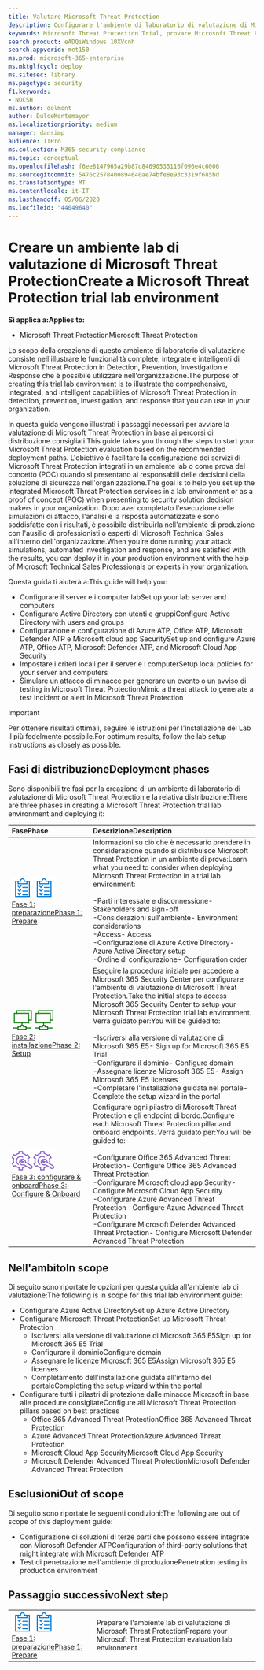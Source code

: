 ```yaml
---
title: Valutare Microsoft Threat Protection
description: Configurare l'ambiente di laboratorio di valutazione di Microsoft Threat Protection per provare come la soluzione coordinata di protezione dalle minacce progettata per proteggere dispositivi, identità, dati e applicazioni può aiutare l'organizzazione
keywords: Microsoft Threat Protection Trial, provare Microsoft Threat Protection, valutare Microsoft Threat Protection, Microsoft Threat Protection Lab, sicurezza cibernetica, Advanced Persistent Threat, Enterprise Security, dispositivi, dispositivo, identità, utenti, dati, applicazioni, incidenti, analisi automatizzata e correzione, ricerca avanzata
search.product: eADQiWindows 10XVcnh
search.appverid: met150
ms.prod: microsoft-365-enterprise
ms.mktglfcycl: deploy
ms.sitesec: library
ms.pagetype: security
f1.keywords:
- NOCSH
ms.author: dolmont
author: DulceMontemayor
ms.localizationpriority: medium
manager: dansimp
audience: ITPro
ms.collection: M365-security-compliance
ms.topic: conceptual
ms.openlocfilehash: f6ee8147965a29b87d84690535116f096e4c6006
ms.sourcegitcommit: 5476c2578400894640ae74bfe8e93c3319f685bd
ms.translationtype: MT
ms.contentlocale: it-IT
ms.lasthandoff: 05/06/2020
ms.locfileid: "44049640"
---
```

# <a name="create-a-microsoft-threat-protection-trial-lab-environment"></a><span data-ttu-id="771bb-104">Creare un ambiente lab di valutazione di Microsoft Threat Protection</span><span class="sxs-lookup"><span data-stu-id="771bb-104">Create a Microsoft Threat Protection trial lab environment</span></span> 

<span data-ttu-id="771bb-105">**Si applica a:**</span><span class="sxs-lookup"><span data-stu-id="771bb-105">**Applies to:**</span></span>
- <span data-ttu-id="771bb-106">Microsoft Threat Protection</span><span class="sxs-lookup"><span data-stu-id="771bb-106">Microsoft Threat Protection</span></span>

<span data-ttu-id="771bb-107">Lo scopo della creazione di questo ambiente di laboratorio di valutazione consiste nell'illustrare le funzionalità complete, integrate e intelligenti di Microsoft Threat Protection in Detection, Prevention, Investigation e Response che è possibile utilizzare nell'organizzazione.</span><span class="sxs-lookup"><span data-stu-id="771bb-107">The purpose of creating this trial lab environment is to illustrate the comprehensive, integrated, and intelligent capabilities of Microsoft Threat Protection in detection, prevention, investigation, and response that you can use in your organization.</span></span> 

<span data-ttu-id="771bb-108">In questa guida vengono illustrati i passaggi necessari per avviare la valutazione di Microsoft Threat Protection in base ai percorsi di distribuzione consigliati.</span><span class="sxs-lookup"><span data-stu-id="771bb-108">This guide takes you through the steps to start your Microsoft Threat Protection evaluation based on the recommended deployment paths.</span></span> <span data-ttu-id="771bb-109">L'obiettivo è facilitare la configurazione dei servizi di Microsoft Threat Protection integrati in un ambiente lab o come prova del concetto (POC) quando si presentano ai responsabili delle decisioni della soluzione di sicurezza nell'organizzazione.</span><span class="sxs-lookup"><span data-stu-id="771bb-109">The goal is to help you set up the integrated Microsoft Threat Protection services in a lab environment or as a proof of concept (POC) when presenting to security solution decision makers in your organization.</span></span> <span data-ttu-id="771bb-110">Dopo aver completato l'esecuzione delle simulazioni di attacco, l'analisi e la risposta automatizzate e sono soddisfatte con i risultati, è possibile distribuirla nell'ambiente di produzione con l'ausilio di professionisti o esperti di Microsoft Technical Sales all'interno dell'organizzazione.</span><span class="sxs-lookup"><span data-stu-id="771bb-110">When you’re done running your attack simulations, automated investigation and response, and are satisfied with the results, you can deploy it in your production environment with the help of Microsoft Technical Sales Professionals or experts in your organization.</span></span> 

<span data-ttu-id="771bb-111">Questa guida ti aiuterà a:</span><span class="sxs-lookup"><span data-stu-id="771bb-111">This guide will help you:</span></span>
- <span data-ttu-id="771bb-112">Configurare il server e i computer lab</span><span class="sxs-lookup"><span data-stu-id="771bb-112">Set up your lab server and computers</span></span>
- <span data-ttu-id="771bb-113">Configurare Active Directory con utenti e gruppi</span><span class="sxs-lookup"><span data-stu-id="771bb-113">Configure Active Directory with users and groups</span></span>
- <span data-ttu-id="771bb-114">Configurazione e configurazione di Azure ATP, Office ATP, Microsoft Defender ATP e Microsoft cloud app Security</span><span class="sxs-lookup"><span data-stu-id="771bb-114">Set up and configure Azure ATP, Office ATP, Microsoft Defender ATP, and Microsoft Cloud App Security</span></span>
- <span data-ttu-id="771bb-115">Impostare i criteri locali per il server e i computer</span><span class="sxs-lookup"><span data-stu-id="771bb-115">Setup local policies for your server and computers</span></span>
- <span data-ttu-id="771bb-116">Simulare un attacco di minacce per generare un evento o un avviso di testing in Microsoft Threat Protection</span><span class="sxs-lookup"><span data-stu-id="771bb-116">Mimic a threat attack to generate a test incident or alert in Microsoft Threat Protection</span></span>

>[!IMPORTANT]
><span data-ttu-id="771bb-117">Per ottenere risultati ottimali, seguire le istruzioni per l'installazione del Lab il più fedelmente possibile.</span><span class="sxs-lookup"><span data-stu-id="771bb-117">For optimum results, follow the lab setup instructions as closely as possible.</span></span>


## <a name="deployment-phases"></a><span data-ttu-id="771bb-118">Fasi di distribuzione</span><span class="sxs-lookup"><span data-stu-id="771bb-118">Deployment phases</span></span>

<span data-ttu-id="771bb-119">Sono disponibili tre fasi per la creazione di un ambiente di laboratorio di valutazione di Microsoft Threat Protection e la relativa distribuzione:</span><span class="sxs-lookup"><span data-stu-id="771bb-119">There are three phases in creating a Microsoft Threat Protection trial lab environment and deploying it:</span></span>

|<span data-ttu-id="771bb-120">Fase</span><span class="sxs-lookup"><span data-stu-id="771bb-120">Phase</span></span> | <span data-ttu-id="771bb-121">Descrizione</span><span class="sxs-lookup"><span data-stu-id="771bb-121">Description</span></span> | 
|:-------|:-----|
| <span data-ttu-id="771bb-122">![Fase 1: preparazione](../../media/prepare.png)</span><span class="sxs-lookup"><span data-stu-id="771bb-122">![Phase 1: Prepare](../../media/prepare.png)</span></span><br>[<span data-ttu-id="771bb-123">Fase 1: preparazione</span><span class="sxs-lookup"><span data-stu-id="771bb-123">Phase 1: Prepare</span></span>](prepare-mtpeval.md)| <span data-ttu-id="771bb-124">Informazioni su ciò che è necessario prendere in considerazione quando si distribuisce Microsoft Threat Protection in un ambiente di prova:</span><span class="sxs-lookup"><span data-stu-id="771bb-124">Learn what you need to consider when deploying Microsoft Threat Protection in a trial lab environment:</span></span> <br><br><span data-ttu-id="771bb-125">-Parti interessate e disconnessione</span><span class="sxs-lookup"><span data-stu-id="771bb-125">- Stakeholders and sign-off</span></span> <br> <span data-ttu-id="771bb-126">-Considerazioni sull'ambiente</span><span class="sxs-lookup"><span data-stu-id="771bb-126">- Environment considerations</span></span> <br><span data-ttu-id="771bb-127">-Access</span><span class="sxs-lookup"><span data-stu-id="771bb-127">- Access</span></span> <br><span data-ttu-id="771bb-128">-Configurazione di Azure Active Directory</span><span class="sxs-lookup"><span data-stu-id="771bb-128">- Azure Active Directory setup</span></span> <br> <span data-ttu-id="771bb-129">-Ordine di configurazione</span><span class="sxs-lookup"><span data-stu-id="771bb-129">- Configuration order</span></span>
|  <span data-ttu-id="771bb-130">![Fase 2: installazione](../../media/setup.png)</span><span class="sxs-lookup"><span data-stu-id="771bb-130">![Phase 2: Setup](../../media/setup.png)</span></span> <br>[<span data-ttu-id="771bb-131">Fase 2: installazione</span><span class="sxs-lookup"><span data-stu-id="771bb-131">Phase 2: Setup</span></span>](setup-mtpeval.md)|  <span data-ttu-id="771bb-132">Eseguire la procedura iniziale per accedere a Microsoft 365 Security Center per configurare l'ambiente di valutazione di Microsoft Threat Protection.</span><span class="sxs-lookup"><span data-stu-id="771bb-132">Take the initial steps to access Microsoft 365 Security Center to setup your Microsoft Threat Protection trial lab environment.</span></span> <span data-ttu-id="771bb-133">Verrà guidato per:</span><span class="sxs-lookup"><span data-stu-id="771bb-133">You will be guided to:</span></span><br><br><span data-ttu-id="771bb-134">-Iscriversi alla versione di valutazione di Microsoft 365 E5</span><span class="sxs-lookup"><span data-stu-id="771bb-134">- Sign up for Microsoft 365 E5 Trial</span></span> <br>  <span data-ttu-id="771bb-135">-Configurare il dominio</span><span class="sxs-lookup"><span data-stu-id="771bb-135">- Configure domain</span></span><br><span data-ttu-id="771bb-136">-Assegnare licenze Microsoft 365 E5</span><span class="sxs-lookup"><span data-stu-id="771bb-136">- Assign Microsoft 365 E5 licenses</span></span><br><span data-ttu-id="771bb-137">-Completare l'installazione guidata nel portale</span><span class="sxs-lookup"><span data-stu-id="771bb-137">- Complete the setup wizard in the portal</span></span>|
|  <span data-ttu-id="771bb-138">![Fase 3: configurare & onboard](../../media/config-onboard.png)</span><span class="sxs-lookup"><span data-stu-id="771bb-138">![Phase 3: Configure & Onboard](../../media/config-onboard.png)</span></span> <br>[<span data-ttu-id="771bb-139">Fase 3: configurare & onboard</span><span class="sxs-lookup"><span data-stu-id="771bb-139">Phase 3: Configure & Onboard</span></span>](config-mtpeval.md) | <span data-ttu-id="771bb-140">Configurare ogni pilastro di Microsoft Threat Protection e gli endpoint di bordo.</span><span class="sxs-lookup"><span data-stu-id="771bb-140">Configure each Microsoft Threat Protection pillar and onboard endpoints.</span></span> <span data-ttu-id="771bb-141">Verrà guidato per:</span><span class="sxs-lookup"><span data-stu-id="771bb-141">You will be guided to:</span></span><br><br><span data-ttu-id="771bb-142">-Configurare Office 365 Advanced Threat Protection</span><span class="sxs-lookup"><span data-stu-id="771bb-142">- Configure Office 365 Advanced Threat Protection</span></span><br><span data-ttu-id="771bb-143">-Configurare Microsoft cloud app Security</span><span class="sxs-lookup"><span data-stu-id="771bb-143">- Configure Microsoft Cloud App Security</span></span><br><span data-ttu-id="771bb-144">-Configurare Azure Advanced Threat Protection</span><span class="sxs-lookup"><span data-stu-id="771bb-144">- Configure Azure Advanced Threat Protection</span></span><br><span data-ttu-id="771bb-145">-Configurare Microsoft Defender Advanced Threat Protection</span><span class="sxs-lookup"><span data-stu-id="771bb-145">- Configure Microsoft Defender Advanced Threat Protection</span></span> 


## <a name="in-scope"></a><span data-ttu-id="771bb-146">Nell'ambito</span><span class="sxs-lookup"><span data-stu-id="771bb-146">In scope</span></span>

<span data-ttu-id="771bb-147">Di seguito sono riportate le opzioni per questa guida all'ambiente lab di valutazione:</span><span class="sxs-lookup"><span data-stu-id="771bb-147">The following is in scope for this trial lab environment guide:</span></span>
-   <span data-ttu-id="771bb-148">Configurare Azure Active Directory</span><span class="sxs-lookup"><span data-stu-id="771bb-148">Set up Azure Active Directory</span></span>
-   <span data-ttu-id="771bb-149">Configurare Microsoft Threat Protection</span><span class="sxs-lookup"><span data-stu-id="771bb-149">Set up Microsoft Threat Protection</span></span>
    -   <span data-ttu-id="771bb-150">Iscriversi alla versione di valutazione di Microsoft 365 E5</span><span class="sxs-lookup"><span data-stu-id="771bb-150">Sign up for Microsoft 365 E5 Trial</span></span>
    -   <span data-ttu-id="771bb-151">Configurare il dominio</span><span class="sxs-lookup"><span data-stu-id="771bb-151">Configure domain</span></span>
    -   <span data-ttu-id="771bb-152">Assegnare le licenze Microsoft 365 E5</span><span class="sxs-lookup"><span data-stu-id="771bb-152">Assign Microsoft 365 E5 licenses</span></span>
    -   <span data-ttu-id="771bb-153">Completamento dell'installazione guidata all'interno del portale</span><span class="sxs-lookup"><span data-stu-id="771bb-153">Completing the setup wizard within the portal</span></span>
-   <span data-ttu-id="771bb-154">Configurare tutti i pilastri di protezione dalle minacce Microsoft in base alle procedure consigliate</span><span class="sxs-lookup"><span data-stu-id="771bb-154">Configure all Microsoft Threat Protection pillars based on best practices</span></span>
    -   <span data-ttu-id="771bb-155">Office 365 Advanced Threat Protection</span><span class="sxs-lookup"><span data-stu-id="771bb-155">Office 365 Advanced Threat Protection</span></span>
    -   <span data-ttu-id="771bb-156">Azure Advanced Threat Protection</span><span class="sxs-lookup"><span data-stu-id="771bb-156">Azure Advanced Threat Protection</span></span>
    -   <span data-ttu-id="771bb-157">Microsoft Cloud App Security</span><span class="sxs-lookup"><span data-stu-id="771bb-157">Microsoft Cloud App Security</span></span>
    -   <span data-ttu-id="771bb-158">Microsoft Defender Advanced Threat Protection</span><span class="sxs-lookup"><span data-stu-id="771bb-158">Microsoft Defender Advanced Threat Protection</span></span>

## <a name="out-of-scope"></a><span data-ttu-id="771bb-159">Esclusioni</span><span class="sxs-lookup"><span data-stu-id="771bb-159">Out of scope</span></span>

<span data-ttu-id="771bb-160">Di seguito sono riportate le seguenti condizioni:</span><span class="sxs-lookup"><span data-stu-id="771bb-160">The following are out of scope of this deployment guide:</span></span>

-   <span data-ttu-id="771bb-161">Configurazione di soluzioni di terze parti che possono essere integrate con Microsoft Defender ATP</span><span class="sxs-lookup"><span data-stu-id="771bb-161">Configuration of third-party solutions that might integrate with Microsoft Defender ATP</span></span>
-   <span data-ttu-id="771bb-162">Test di penetrazione nell'ambiente di produzione</span><span class="sxs-lookup"><span data-stu-id="771bb-162">Penetration testing in production environment</span></span>

## <a name="next-step"></a><span data-ttu-id="771bb-163">Passaggio successivo</span><span class="sxs-lookup"><span data-stu-id="771bb-163">Next step</span></span>
|||
|:-------|:-----|
|<span data-ttu-id="771bb-164">![Fase 1: preparazione](../../media/prepare.png)</span><span class="sxs-lookup"><span data-stu-id="771bb-164">![Phase 1: Prepare](../../media/prepare.png)</span></span> <br>[<span data-ttu-id="771bb-165">Fase 1: preparazione</span><span class="sxs-lookup"><span data-stu-id="771bb-165">Phase 1: Prepare</span></span>](prepare-mtpeval.md) | <span data-ttu-id="771bb-166">Preparare l'ambiente lab di valutazione di Microsoft Threat Protection</span><span class="sxs-lookup"><span data-stu-id="771bb-166">Prepare your Microsoft Threat Protection evaluation lab environment</span></span>
